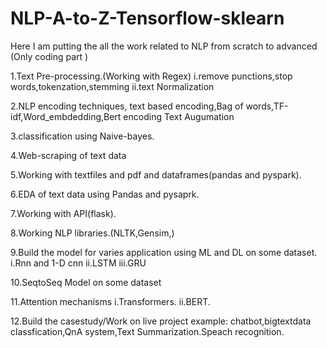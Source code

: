 # NLP-A-to-Z-Tensorflow-sklearn
Here I am putting the all the work related to NLP from scratch to advanced (Only coding part )

1.Text Pre-processing.(Working with Regex)
  i.remove punctions,stop words,tokenzation,stemming
  ii.text Normalization
  
2.NLP encoding techniques,
    text based encoding,Bag of words,TF-idf,Word_embdedding,Bert encoding
    Text Augumation
    
3.classification using Naive-bayes.

4.Web-scraping of text data

5.Working with textfiles and pdf and dataframes(pandas and pyspark).

6.EDA of text data using Pandas and pysaprk.

7.Working with API(flask).

8.Working NLP libraries.(NLTK,Gensim,)

9.Build the model for varies application using ML and DL on some dataset.
  i.Rnn and 1-D cnn
  ii.LSTM
  iii.GRU

10.SeqtoSeq Model on some dataset

11.Attention mechanisms
  i.Transformers.
  ii.BERT.
  
12.Build the casestudy/Work on live project
  example:
  chatbot,bigtextdata classfication,QnA system,Text Summarization.Speach recognition.
  
  
  
  
  
  
  
  
  
  

  


